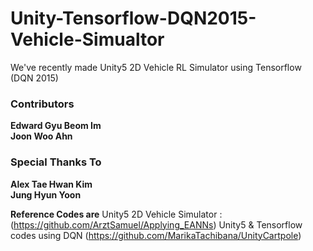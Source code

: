 # Unity-Tensorflow-DQN2015-Vehicle-Simualtor

We've recently made Unity5 2D Vehicle RL Simulator using Tensorflow (DQN 2015)






 ### Contributors
 **Edward Gyu Beom Im**  
 **Joon Woo Ahn**
 
 ### Special Thanks To
 **Alex Tae Hwan Kim**  
 **Jung Hyun Yoon**


 
**Reference Codes are**
Unity5 2D Vehicle Simulator : (https://github.com/ArztSamuel/Applying_EANNs)
Unity5 & Tensorflow codes using DQN (https://github.com/MarikaTachibana/UnityCartpole)
